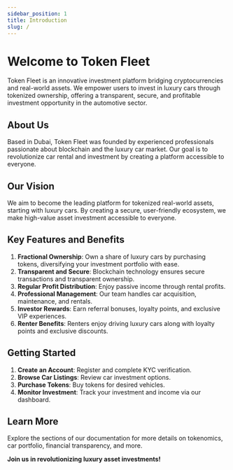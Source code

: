 ```yaml
---
sidebar_position: 1
title: Introduction
slug: /
---
```


# Welcome to Token Fleet

Token Fleet is an innovative investment platform bridging cryptocurrencies and real-world assets. We empower users to invest in luxury cars through tokenized ownership, offering a transparent, secure, and profitable investment opportunity in the automotive sector.

## About Us

Based in Dubai, Token Fleet was founded by experienced professionals passionate about blockchain and the luxury car market. Our goal is to revolutionize car rental and investment by creating a platform accessible to everyone.

## Our Vision

We aim to become the leading platform for tokenized real-world assets, starting with luxury cars. By creating a secure, user-friendly ecosystem, we make high-value asset investment accessible to everyone.

## Key Features and Benefits

1. **Fractional Ownership**: Own a share of luxury cars by purchasing tokens, diversifying your investment portfolio with ease.
2. **Transparent and Secure**: Blockchain technology ensures secure transactions and transparent ownership.
3. **Regular Profit Distribution**: Enjoy passive income through rental profits.
4. **Professional Management**: Our team handles car acquisition, maintenance, and rentals.
5. **Investor Rewards**: Earn referral bonuses, loyalty points, and exclusive VIP experiences.
6. **Renter Benefits**: Renters enjoy driving luxury cars along with loyalty points and exclusive discounts.

## Getting Started

1. **Create an Account**: Register and complete KYC verification.
2. **Browse Car Listings**: Review car investment options.
3. **Purchase Tokens**: Buy tokens for desired vehicles.
4. **Monitor Investment**: Track your investment and income via our dashboard.

## Learn More

Explore the sections of our documentation for more details on tokenomics, car portfolio, financial transparency, and more.

**Join us in revolutionizing luxury asset investments!**